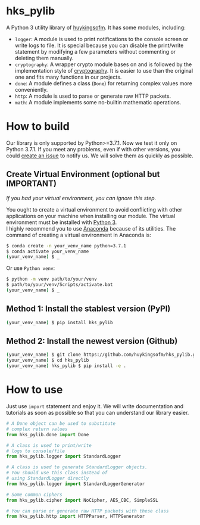 # hks_pylib
A Python 3 utility library of [huykingsofm](https://github.com/huykingsofm). It has some modules, including:
- `logger`: A module is used to print notifications to the console screen or write logs to file. It is special because you can disable the print/write statement by modifying a few parameters without commenting or deleting them manually. 
- `cryptography`: A wrapper crypto module bases on and is followed by the implementation style of [cryptography](https://pypi.org/project/cryptography/). It is easier to use than the original one and fits many functions in our projects.
- `done`: A module defines a class (`Done`) for returning complex values more conveniently.
- `http`: A module is used to parse or generate raw HTTP packets.
- `math`: A module implements some no-builtin mathematic operations.

# How to build
Our library is only supported by Python>=3.7.1. Now we test it only on Python 3.7.1. If you meet any problems, even if with other versions, you could [create an issue](https://github.com/huykingsofm/hks_pylib/issues) to notify us. We will solve them as quickly as possible.  

## Create Virtual Environment (optional but IMPORTANT)
*If you had your virtual environment, you can ignore this step.* 

You ought to create a virtual environment to avoid conflicting with other applications on your machine when installing our module. The virtual environment must be installed with [Python 3](https://www.python.org/downloads).  
I highly recommend you to use [Anaconda](https://www.anaconda.com/products/individual) because of its utilities. The command of creating a virtual environment in Anaconda is:
```bash
$ conda create -n your_venv_name python=3.7.1
$ conda activate your_venv_name
(your_venv_name) $ _ 
```

Or use `Python venv`:
```bash
$ python -m venv path/to/your/venv
$ path/to/your/venv/Scripts/activate.bat
(your_venv_name) $ _
```

## Method 1: Install the stablest version (PyPI)
```bash
(your_venv_name) $ pip install hks_pylib
```

## Method 2: Install the newest version (Github)

```bash
(your_venv_name) $ git clone https://github.com/huykingsofm/hks_pylib.git
(your_venv_name) $ cd hks_pylib
(your_venv_name) hks_pylib $ pip install -e .
```

# How to use
Just use `import` statement and enjoy it. We will write documentation and tutorials as soon as possible so that you can understand our library easier.

```python
# A Done object can be used to substitute 
# complex return values
from hks_pylib.done import Done

# A class is used to print/write 
# logs to console/file
from hks_pylib.logger import StandardLogger  

# A class is used to generate StandardLogger objects.
# You should use this class instead of 
# using StandardLogger directly
from hks_pylib.logger import StandardLoggerGenerator  

# Some common ciphers
from hks_pylib.cipher import NoCipher, AES_CBC, SimpleSSL 

# You can parse or generate raw HTTP packets with these class
from hks_pylib.http import HTTPParser, HTTPGenerator  
```
